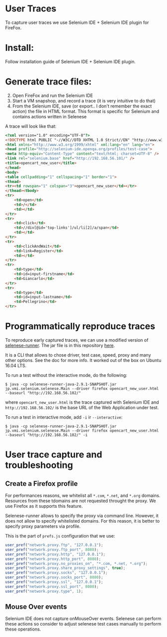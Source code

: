 # User Traces

To capture user traces we use Selenium IDE + Selenium IDE plugin for FireFox.

# Install:

Follow installation guide of Selenium IDE + Selenium IDE plugin.

# Generate trace files:
2. Open FireFox and run the Selenium IDE
3. Start a VM snapshop, and record a trace (it is very intuitive to do that)
4. From the Selenium IDE, save (or export.. I don't remember the exact action) 
the file in HTML format. This format is specific for Selenium and contains actions written in Selenese

A trace will look like that:


```html
<?xml version="1.0" encoding="UTF-8"?>
<!DOCTYPE html PUBLIC "-//W3C//DTD XHTML 1.0 Strict//EN" "http://www.w3.org/TR/xhtml1/DTD/xhtml1-strict.dtd">
<html xmlns="http://www.w3.org/1999/xhtml" xml:lang="en" lang="en">
<head profile="http://selenium-ide.openqa.org/profiles/test-case">
<meta http-equiv="Content-Type" content="text/html; charset=UTF-8" />
<link rel="selenium.base" href="http://192.168.56.101/" />
<title>opencart_new_user</title>
</head>
<body>
<table cellpadding="1" cellspacing="1" border="1">
<thead>
<tr><td rowspan="1" colspan="3">opencart_new_user</td></tr>
</thead><tbody>
<tr>
	<td>open</td>
	<td>/</td>
	<td></td>
</tr>
<tr>
	<td>click</td>
	<td>//div[@id='top-links']/ul/li[2]/a/span</td>
	<td></td>
</tr>
<tr>
	<td>clickAndWait</td>
	<td>link=Register</td>
	<td></td>
</tr>
<tr>
	<td>type</td>
	<td>id=input-firstname</td>
	<td>Giancarlo</td>
</tr>
<tr>
	<td>type</td>
	<td>id=input-lastname</td>
	<td>Pellegrino</td>
</tr>
```

# Programmatically reproduce traces

To reproduce early captured traces, we can use a modified version of 
[selenese-runner](https://github.com/tgianko/selenese-runner-java/tree/newfeat/interactive). 
The jar file is in this repository [here](https://projects.cispa.uni-saarland.de/giancarlo.pellegrino/vilanoo/blob/master/selenese-runner/selenese-runner-java-2.9.1-SNAPSHOT.jar).

It is a CLI that allows to chose driver, test case, speed, proxy and many other 
options. See the doc for more info. It worked out of the box on Ubuntu 16.04 LTS.

To run a test without the interactive mode, do the following:

```
$ java -cp selenese-runner-java-2.9.1-SNAPSHOT.jar jp.vmi.selenium.selenese.Main --driver firefox opencart_new_user.html --baseurl "http://192.168.56.102/"
```

where `opencart_new_user.html` is the trace captured with Selenium IDE and 
`http://192.168.56.102/` is the base URL of the Web Application under test.

To run a test in interactive mode, add `-i` ir `--interactive`:

```
$ java -cp selenese-runner-java-2.9.1-SNAPSHOT.jar jp.vmi.selenium.selenese.Main --driver firefox opencart_new_user.html --baseurl "http://192.168.56.102/" -i
```

# User trace capture and troubleshooting

## Create a Firefox profile

For performances reasons, we whitelist all `*.com`, `*.net`, and `*.org` domains. 
Resources from these tdomains are not requested throught the proxy. We use Firefox
as it supports this feature.

Selenese-runner allows to specify the proxy via command line. However, it does
not allow to specify whitelisted domains. For this reason, it is better to specify
proxy parameters via profile.

This is the part of `prefs.js` configuration that we use:

```javascript
user_pref("network.proxy.ftp", "127.0.0.1");
user_pref("network.proxy.ftp_port", 8080);
user_pref("network.proxy.http", "127.0.0.1");
user_pref("network.proxy.http_port", 8080);
user_pref("network.proxy.no_proxies_on", "*.com, *.net, *.org");
user_pref("network.proxy.share_proxy_settings", true);
user_pref("network.proxy.socks", "127.0.0.1");
user_pref("network.proxy.socks_port", 8080);
user_pref("network.proxy.ssl", "127.0.0.1");
user_pref("network.proxy.ssl_port", 8080);
user_pref("network.proxy.type", 1);
```

## Mouse Over events

Selenium IDE does not capture onMouseOver events. Selenese can perform these 
actions so consider to adjust selenese test cases manually to perform these 
operations.
